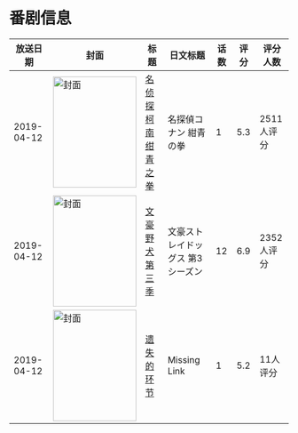# 番剧信息

|放送日期|封面|标题|日文标题|话数|评分|评分人数|
|---|---|---|---|---|---|---|
|2019-04-12|<img src="https://lain.bgm.tv/pic/cover/c/0d/5e/268067_5SMML.jpg" alt="封面" style="width:150px;height:200px;object-fit:cover;">|[名侦探柯南 绀青之拳](https://bangumi.tv/subject/268067)|名探偵コナン 紺青の拳|1|5.3|2511人评分|
|2019-04-12|<img src="https://lain.bgm.tv/pic/cover/c/d2/ca/254762_vmbVB.jpg" alt="封面" style="width:150px;height:200px;object-fit:cover;">|[文豪野犬 第三季](https://bangumi.tv/subject/254762)|文豪ストレイドッグス 第3シーズン|12|6.9|2352人评分|
|2019-04-12|<img src="https://lain.bgm.tv/pic/cover/c/5d/0d/286467_3uxAz.jpg" alt="封面" style="width:150px;height:200px;object-fit:cover;">|[遗失的环节](https://bangumi.tv/subject/286467)|Missing Link|1|5.2|11人评分|
